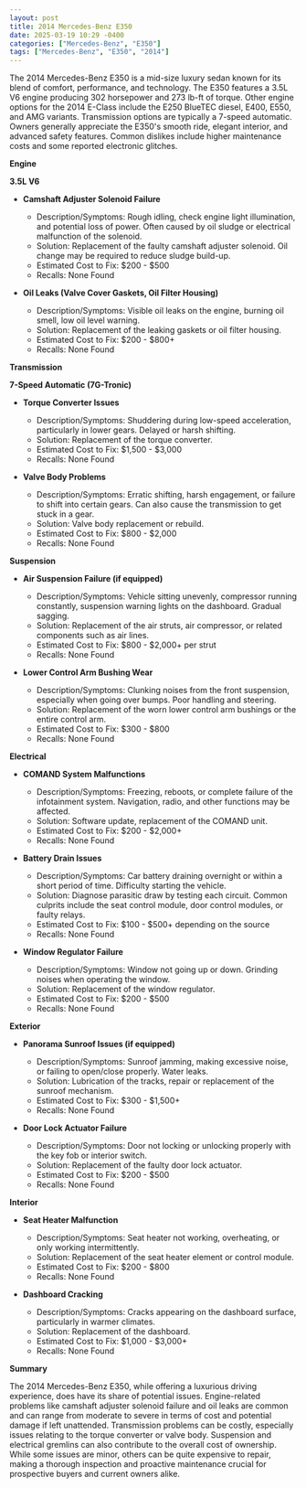 ```yaml
---
layout: post
title: 2014 Mercedes-Benz E350
date: 2025-03-19 10:29 -0400
categories: ["Mercedes-Benz", "E350"]
tags: ["Mercedes-Benz", "E350", "2014"]
---
```

The 2014 Mercedes-Benz E350 is a mid-size luxury sedan known for its blend of comfort, performance, and technology. The E350 features a 3.5L V6 engine producing 302 horsepower and 273 lb-ft of torque. Other engine options for the 2014 E-Class include the E250 BlueTEC diesel, E400, E550, and AMG variants. Transmission options are typically a 7-speed automatic. Owners generally appreciate the E350's smooth ride, elegant interior, and advanced safety features. Common dislikes include higher maintenance costs and some reported electronic glitches.

**Engine**

**3.5L V6**
*   **Camshaft Adjuster Solenoid Failure**
    *   Description/Symptoms: Rough idling, check engine light illumination, and potential loss of power. Often caused by oil sludge or electrical malfunction of the solenoid.
    *   Solution: Replacement of the faulty camshaft adjuster solenoid. Oil change may be required to reduce sludge build-up.
    *   Estimated Cost to Fix: $200 - $500
    *   Recalls: None Found

*   **Oil Leaks (Valve Cover Gaskets, Oil Filter Housing)**
    *   Description/Symptoms: Visible oil leaks on the engine, burning oil smell, low oil level warning.
    *   Solution: Replacement of the leaking gaskets or oil filter housing.
    *   Estimated Cost to Fix: $200 - $800+
    *   Recalls: None Found

**Transmission**

**7-Speed Automatic (7G-Tronic)**

*   **Torque Converter Issues**
    *   Description/Symptoms: Shuddering during low-speed acceleration, particularly in lower gears. Delayed or harsh shifting.
    *   Solution: Replacement of the torque converter.
    *   Estimated Cost to Fix: $1,500 - $3,000
    *   Recalls: None Found

*   **Valve Body Problems**
    *   Description/Symptoms: Erratic shifting, harsh engagement, or failure to shift into certain gears. Can also cause the transmission to get stuck in a gear.
    *   Solution: Valve body replacement or rebuild.
    *   Estimated Cost to Fix: $800 - $2,000
    *   Recalls: None Found

**Suspension**

*   **Air Suspension Failure (if equipped)**
    *   Description/Symptoms: Vehicle sitting unevenly, compressor running constantly, suspension warning lights on the dashboard. Gradual sagging.
    *   Solution: Replacement of the air struts, air compressor, or related components such as air lines.
    *   Estimated Cost to Fix: $800 - $2,000+ per strut
    *   Recalls: None Found

*   **Lower Control Arm Bushing Wear**
    *   Description/Symptoms: Clunking noises from the front suspension, especially when going over bumps. Poor handling and steering.
    *   Solution: Replacement of the worn lower control arm bushings or the entire control arm.
    *   Estimated Cost to Fix: $300 - $800
    *   Recalls: None Found

**Electrical**

*   **COMAND System Malfunctions**
    *   Description/Symptoms: Freezing, reboots, or complete failure of the infotainment system. Navigation, radio, and other functions may be affected.
    *   Solution: Software update, replacement of the COMAND unit.
    *   Estimated Cost to Fix: $200 - $2,000+
    *   Recalls: None Found

*   **Battery Drain Issues**
    *   Description/Symptoms: Car battery draining overnight or within a short period of time. Difficulty starting the vehicle.
    *   Solution: Diagnose parasitic draw by testing each circuit. Common culprits include the seat control module, door control modules, or faulty relays.
    *   Estimated Cost to Fix: $100 - $500+ depending on the source
    *   Recalls: None Found

*   **Window Regulator Failure**
    *   Description/Symptoms: Window not going up or down. Grinding noises when operating the window.
    *   Solution: Replacement of the window regulator.
    *   Estimated Cost to Fix: $200 - $500
    *   Recalls: None Found

**Exterior**

*   **Panorama Sunroof Issues (if equipped)**
    *   Description/Symptoms: Sunroof jamming, making excessive noise, or failing to open/close properly. Water leaks.
    *   Solution: Lubrication of the tracks, repair or replacement of the sunroof mechanism.
    *   Estimated Cost to Fix: $300 - $1,500+
    *   Recalls: None Found

*   **Door Lock Actuator Failure**
    *   Description/Symptoms: Door not locking or unlocking properly with the key fob or interior switch.
    *   Solution: Replacement of the faulty door lock actuator.
    *   Estimated Cost to Fix: $200 - $500
    *   Recalls: None Found

**Interior**

*   **Seat Heater Malfunction**
    *   Description/Symptoms: Seat heater not working, overheating, or only working intermittently.
    *   Solution: Replacement of the seat heater element or control module.
    *   Estimated Cost to Fix: $200 - $800
    *   Recalls: None Found

*   **Dashboard Cracking**
    *   Description/Symptoms: Cracks appearing on the dashboard surface, particularly in warmer climates.
    *   Solution: Replacement of the dashboard.
    *   Estimated Cost to Fix: $1,000 - $3,000+
    *   Recalls: None Found

**Summary**

The 2014 Mercedes-Benz E350, while offering a luxurious driving experience, does have its share of potential issues. Engine-related problems like camshaft adjuster solenoid failure and oil leaks are common and can range from moderate to severe in terms of cost and potential damage if left unattended. Transmission problems can be costly, especially issues relating to the torque converter or valve body. Suspension and electrical gremlins can also contribute to the overall cost of ownership. While some issues are minor, others can be quite expensive to repair, making a thorough inspection and proactive maintenance crucial for prospective buyers and current owners alike.

